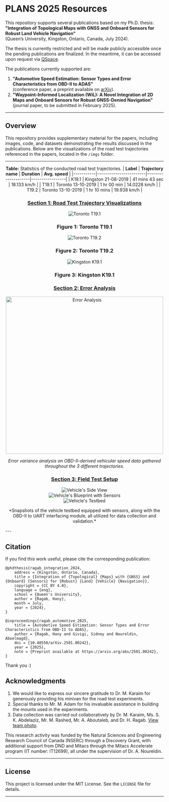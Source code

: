 # PLANS 2025 Resources

This repository supports several publications based on my Ph.D. thesis:  
**"Integration of Topological Maps with GNSS and Onboard Sensors for Robust Land Vehicle Navigation"**  
(Queen’s University, Kingston, Ontario, Canada, July 2024).  

The thesis is currently restricted and will be made publicly accessible once the pending publications are finalized. In the meantime, it can be accessed upon request via [QSpace](https://hdl.handle.net/1974/33163).

The publications currently supported are:  
1. **"Automotive Speed Estimation: Sensor Types and Error Characteristics from OBD-II to ADAS"**  
   (conference paper, a preprint available on [arXiv](https://arxiv.org/abs/2501.00242)).  
2. **"Waypoint-Informed Localization (WiL): A Novel Integration of 2D Maps and Onboard Sensors for Robust GNSS-Denied Navigation"**  
   (journal paper, to be submitted in February 2025).  

<!-- ---

<h1 style="font-size: 1.25em;">Automotive Speed Estimation: Sensor Types and Error Characteristics from OBD-II to ADAS</h1>

This repository accompanies the IEEE conference paper **"Automotive Speed Estimation: Sensor Types and Error Characteristics from OBD-II to ADAS"**. A preprint is available on [arXiv](https://arxiv.org/abs/2501.00242). -->

---

## Overview

This repository provides supplementary material for the papers, including images, code, and datasets demonstrating the results discussed in the publications. Below are the visualizations of the road test trajectories referenced in the papers, located in the `/imgs` folder.

<div align="center">

---

**Table:** Statistics of the conducted road test trajectories.
| **Label** | **Trajectory name**   | **Duration**       | **Avg. speed**  |
|-----------|------------------------|--------------------|-----------------|
| K19.1     | Kingston 21-08-2019   | 41 mins 43 sec     | 18.133 km/h     |
| T19.1     | Toronto 13-10-2019    | 1 hr 00 min        | 14.0228 km/h    |
| T19.2     | Toronto 13-10-2019    | 1 hr 10 mins       | 19.938 km/h     |

### <ins>Section 1: Road Test Trajectory Visualizations</ins>
![Toronto T19.1](./imgs/Toronto_T19_1_in_Sat_mode_with_SV.png)
### Figure 1: Toronto T19.1
![Toronto T19.2](./imgs/Toronto_T19_2_in_Sat_mode_with_SV.png)
### Figure 2: Toronto T19.2
![Kingston K19.1](./imgs/Kingston_K19_1_in_Sat_mode_with_SV.png)
### Figure 3: Kingston K19.1

### <ins>Section 2: Error Analysis</ins>

<img src="./imgs/PWSS_error_variance_anlaysis.png" alt="Error Analysis" width="500" style="display: block; margin: auto;"/>

*Error variance analysis on OBD-II-derived vehicular speed data gathered throughout the 3 different trajectories.*

### <ins>Section 3: Field Test Setup</ins>
![Vehicle's Side View](./imgs/Toyota_Sienna_with_ZED_HFOV_SideView_FrontCarView_Combined.png)  
![Vehicle's Blueprint with Sensors](./imgs/Car_Blueprint_with_Sensors.png)  
![Vehicle's Testbed](./imgs/Toyota_Sienna_Trunk_Disp_T_with_Top_Mount_.png)

<p align="center">
  *Snapshots of the vehicle testbed equipped with sensors, along with the OBD-II to UART interfacing module, all utilized for data collection and validation.*
</p>

</div>
---

## Citation

If you find this work useful, please cite the corresponding publication:

```
@phdthesis{ragab_integration_2024,
	address = {Kingston, Ontario, Canada},
	title = {Integration of {Topological} {Maps} with {GNSS} and {Onboard} {Sensors} for {Robust} {Land} {Vehicle} {Navigation}},
	copyright = {CC BY 4.0},
	language = {eng},
	school = {Queen's University},
	author = {Ragab, Hany},
	month = July,
	year = {2024},
}
```
```
@inproceedings{ragab_automotive_2025,
  	title = {Automotive Speed Estimation: Sensor Types and Error Characteristics from OBD-II to ADAS},
  	author = {Ragab, Hany and Givigi, Sidney and Noureldin, Aboelmagd},
  	doi = {10.48550/arXiv.2501.00242},
  	year = {2025},
  	note = {Preprint available at https://arxiv.org/abs/2501.00242},
}
```

Thank you :)

## Acknowledgments

1. We would like to express our sincere gratitude to Dr. M. Karaim for generously providing his minivan for the road test experiments.  
2. Special thanks to Mr. M. Adam for his invaluable assistance in building the mounts used in the experiments.  
3. Data collection was carried out collaboratively by Dr. M. Karaim, Ms. S. K. Abdelaziz, Mr. M. Rashed, Mr. A. Aboutaleb, and Dr. H. Ragab. [View team photo](https://photos.app.goo.gl/VjGzmWq3mvUCKFh67).

This research activity was funded by the Natural Sciences and Engineering Research Council of Canada (NSERC) through a Discovery Grant, with additional support from DND and Mitacs through the Mitacs Accelerate program (IT number: IT12699), all under the supervision of Dr. A. Noureldin.

---

## License

This project is licensed under the MIT License. See the `LICENSE` file for details.

---
